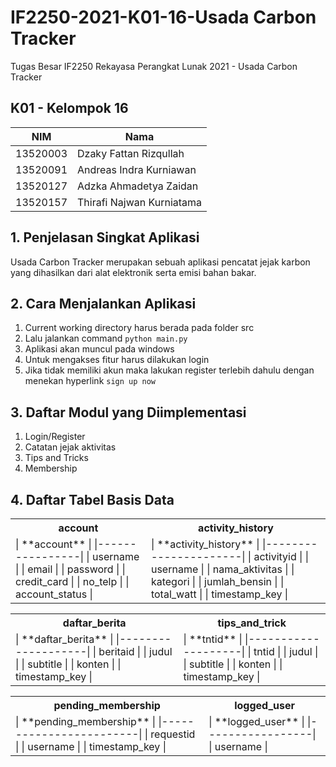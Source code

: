 # IF2250-2021-K01-16-Usada Carbon Tracker

Tugas Besar IF2250 Rekayasa Perangkat Lunak 2021 - Usada Carbon Tracker

## K01 - Kelompok 16
| NIM      | Nama                      |
| ---      | ----                      |
| 13520003 | Dzaky Fattan Rizqullah    |
| 13520091 | Andreas Indra Kurniawan   |
| 13520127 | Adzka Ahmadetya Zaidan    |
| 13520157 | Thirafi Najwan Kurniatama |


## 1. Penjelasan Singkat Aplikasi
Usada Carbon Tracker merupakan sebuah aplikasi pencatat jejak karbon yang dihasilkan dari alat elektronik serta emisi bahan bakar. 
## 2. Cara Menjalankan Aplikasi
1. Current working directory harus berada pada folder src
2. Lalu jalankan command ```python main.py```
3. Aplikasi akan muncul pada windows
4. Untuk mengakses fitur harus dilakukan login
5. Jika tidak memiliki akun maka lakukan register terlebih dahulu dengan menekan hyperlink ```sign up now```
## 3. Daftar Modul yang Diimplementasi
1. Login/Register
2. Catatan jejak aktivitas
3. Tips and Tricks
4. Membership
## 4. Daftar Tabel Basis Data

<table>
<tr><th>account</th><th>activity_history</th></tr>
<tr>
<td>
|   **account**  |
|----------------|
|    username    |
|      email     |
|    password    |
|   credit_card  |
|     no_telp    |
| account_status |
</td>
<td>
| **activity_history** |
|----------------------|
|      activityid      |
|       username       |
|    nama_aktivitas    |
|       kategori       |
|     jumlah_bensin    |
|      total_watt      |
|     timestamp_key    |
</td>
</tr>
</table>

<table>
<tr><th>daftar_berita</th><th>tips_and_trick</th></tr>
<tr>
<td>
| **daftar_berita** |
|-------------------|
|      beritaid     |
|       judul       |
|      subtitle     |
|       konten      |
|   timestamp_key   |
</td>
<td>
|      **tntid**     |
|--------------------|
|        tntid       |
|        judul       |
|      subtitle      |
|       konten       |
|    timestamp_key   |
</td>
</tr>
</table>

<table>
<tr><th>pending_membership</th><th>logged_user</th></tr>
<tr>
<td>
| **pending_membership** |
|------------------------|
|        requestid       |
|        username        |
|      timestamp_key     |
</td>
<td>
| **logged_user** |
|-----------------|
|     username    |
</td>
</tr>
</table>
